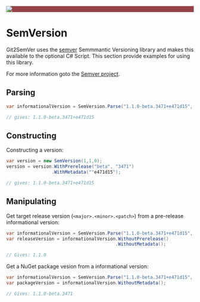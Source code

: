 ﻿---
uid: semversion
---

<div style="background-color:#944248;padding:0px;margin-bottom:0.5em">
  <img src="https://noetictools.github.io/Git2SemVer.MSBuild/Images/Git2SemVer_banner_840x70.png"/>
</div>

# SemVersion

Git2SemVer uses the [semver](https://www.nuget.org/packages/Semver/) Semmmantic Versioning library and makes this available to the optional C# Script.
This section provide examples for using this library.

For more information goto the [Semver project](https://github.com/WalkerCodeRanger/semver).

## Parsing

```csharp
var informationalVersion = SemVersion.Parse("1.1.0-beta.3471+e471d15", SemVersionStyles.Strict);

// gives: 1.1.0-beta.3471+e471d15
```

## Constructing

Constructing a version:

```csharp
var version = new SemVersion(1,1,0);
version = version.WithPrerelease("beta", "3471")
                 .WithMetadata(""e471d15");

// gives: 1.1.0-beta.3471+e471d15
```

## Manipulating

Get target release version (`<major>.<minor>.<patch>`) from a pre-release informational version:

```csharp
var informationalVersion = SemVersion.Parse("1.1.0-beta.3471+e471d15", SemVersionStyles.Strict);
var releaseVersion = informationalVersion.WithoutPrerelease()
                                         .WithoutMetadata();

// Gives: 1.1.0
```

Get a NuGet package vesion from a informational version:

```csharp
var informationalVersion = SemVersion.Parse("1.1.0-beta.3471+e471d15", SemVersionStyles.Strict);
var packageVersion = informationalVersion.WithoutMetadata();

// Gives: 1.1.0-beta.3471
```
